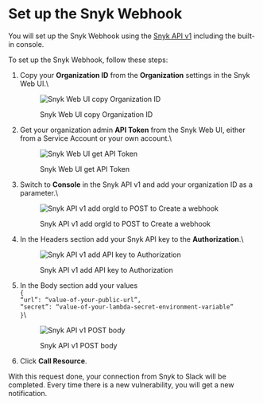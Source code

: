 # Set up the Snyk Webhook

You will set up the Snyk Webhook using the [Snyk API v1](https://snyk.docs.apiary.io/#reference/webhooks/webhook-collection/create-a-webhook) including the built-in console.

To set up the Snyk Webhook, follow these steps:

1.  Copy your **Organization ID** from the **Organization** settings in the Snyk Web UI.\\

    <figure><img src="https://lh3.googleusercontent.com/n5_nk9_s2lIb982FQV8LwIQzgYWxC6xeDKEiZMnN_TvrAuDV5oWvCR2RO15XMzyhvVpQwpg1IcL97ljvhis1Q3hfynm91EEqRQvaA7mdkeholt_JvmKPeq1eVmgmnQu5Iaahmdl4UC_8oPP4A6kSGUBO7iz0YPrBca4hbhXOLndO_DLK0NkPPK4dmQ" alt="Snyk Web UI copy Organization ID"><figcaption><p>Snyk Web UI copy Organization ID</p></figcaption></figure>
2.  Get your organization admin **API Token** from the Snyk Web UI, either from a Service Account or your own account.\\

    <figure><img src="https://lh4.googleusercontent.com/MMFNYicHGcrUS0OivVU5TzjZLM90tyjlULOXxl1lDov1vCBwg93f6w2X-3TA2fP-cQSyOCLNHCwPit1EijUGgtYv9lxgJqNC2sU67a0fOSDn9nwi-bULgLPJ2x3l8EeWflr8w8CcccL2ahfLRFwVcSZHgj3XJLqB3cd_9XzO4gcVzlsPhCiJyZPMWA" alt="Snyk Web UI get API Token"><figcaption><p>Snyk Web UI get API Token</p></figcaption></figure>
3.  Switch to **Console** in the Snyk API v1 and add your organization ID as a parameter.\\

    <figure><img src="https://lh3.googleusercontent.com/-sXMkOgM3GdCYP-15KqxtZ5DhxZlV3coqUZLYNdNnpVSdCFMH7wZApPhJAr9_8JxzAqyZOFGdIpqjT1t5Jpj570jQ67ykj_L3db4Gph3s74QOXdXjTwEJdRHRfWW0jpY14_lBAOinKC4x1An7yIIfHI-lk-cMULUosb8uDxC_z9mleGNkbdwUC3zVA" alt="Snyk API v1 add orgId to POST to Create a webhook"><figcaption><p>Snyk API v1 add orgId to POST to Create a webhook</p></figcaption></figure>
4.  In the Headers section add your Snyk API key to the **Authorization**.\\

    <figure><img src="https://lh6.googleusercontent.com/nhlX0u7hJZSTue4rK01FLvComCMVmEQc1uE_z0nsnQ2_uK0ew5TFryBrTBkL24AKj03NjwKZvK5DsoN6j3fdKu0K9lX2a6SN2JP30m5-ST_Fj-IlMYO4Nu6PwDaDMeQH0ZPzyCF7__zc77iIaHRxxV2_57JDmgv7NbCeJi3Ti3LwP5K9UyYpkrma1A" alt="Snyk API v1 add API key to Authorization"><figcaption><p>Snyk API v1 add API key to Authorization</p></figcaption></figure>
5.  In the Body section add your values\
    `{`\
    `“url”: “value-of-your-public-url”,`\
    `“secret”: “value-of-your-lambda-secret-environment-variable”`\
    `}`\\

    <figure><img src="https://lh5.googleusercontent.com/VXsSM6NFIWtWa_D4t_pJsWMUm3jHLMxSTEH8N7uLmb7IX98oxfm80_nPg0F6SGd-ffqth-iH3a2afcRQvE58hl5YoAP0NfvfaSPeUP6osRYdnPiPd1-ZOGUajvFk3vvOfXye_khV6lOylFC-T-47nLjclQD7ls8soL-EbWa8KAznWZJeLtj05eshSQ" alt="Snyk API v1 POST body"><figcaption><p>Snyk API v1 POST body</p></figcaption></figure>
6. Click **Call Resource**.

With this request done, your connection from Snyk to Slack will be completed. Every time there is a new vulnerability, you will get a new notification.
